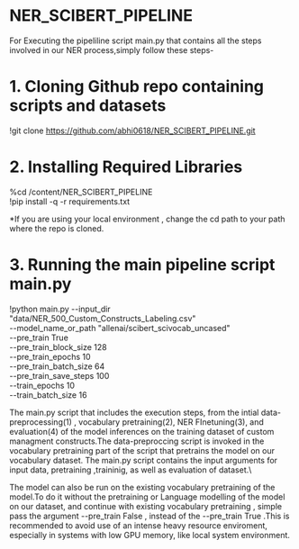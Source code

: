 # NER_SCIBERT_PIPELINE
 
For Executing the pipeliline script main.py that contains all the steps involved in our NER process,simply follow these steps-

# 1. Cloning Github repo containing scripts and datasets
!git clone https://github.com/abhi0618/NER_SCIBERT_PIPELINE.git 

# 2. Installing Required Libraries
%cd /content/NER_SCIBERT_PIPELINE \
!pip install -q -r requirements.txt

*If you are using your local environment , change the cd path to your path where the repo is cloned. 

# 3. Running the main pipeline script main.py

!python main.py --input_dir "data/NER_500_Custom_Constructs_Labeling.csv" \
--model_name_or_path "allenai/scibert_scivocab_uncased" \
--pre_train True \
--pre_train_block_size 128 \
--pre_train_epochs 10 \
--pre_train_batch_size 64 \
--pre_train_save_steps 100 \
--train_epochs 10 \
--train_batch_size 16


The main.py script that includes the execution steps, from the intial data-preprocessing(1) , vocabulary pretraining(2), NER FInetuning(3), and evaluation(4) of the model inferences on the training dataset of custom managment constructs.The data-preproccing script is invoked in the vocabulary pretraining part of the script that pretrains the model on our vocabulary dataset. The main.py script contains the input arguments for input data, pretraining ,traininig, as well as evaluation of dataset.\

The model can also be run on the existing vocabulary pretraining of the model.To do it without the pretraining or Language modelling of the model on our dataset, and continue with existing vocabulary pretraining , simple pass the argument --pre_train False  , instead of the --pre_train True .This is recommended to avoid use of an intense heavy resource enviroment, especially in systems with low GPU memory, like local system environment.

